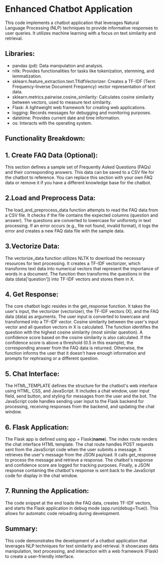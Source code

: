 # Enhanced Chatbot Application

This code implements a chatbot application that leverages Natural Language Processing (NLP) techniques to provide informative responses to user queries. It utilizes machine learning with a focus on text similarity and retrieval.

## Libraries:

* pandas (pd): Data manipulation and analysis.
* nltk: Provides functionalities for tasks like tokenization, stemming, and lemmatization.
* sklearn.feature_extraction.text.TfidfVectorizer: Creates a TF-IDF (Term Frequency-Inverse Document Frequency) vector representation of text data.
* sklearn.metrics.pairwise.cosine_similarity: Calculates cosine similarity between vectors, used to measure text similarity.
* Flask: A lightweight web framework for creating web applications.
* logging: Records messages for debugging and monitoring purposes.
* datetime: Provides current date and time information.
* os: Interacts with the operating system.

## Functionality Breakdown:

## 1. Create FAQ Data (Optional):

This section defines a sample set of Frequently Asked Questions (FAQs) and their corresponding answers.
This data can be saved to a CSV file for the chatbot to reference.
You can replace this section with your own FAQ data or remove it if you have a different knowledge base for the chatbot.

## 2.Load and Preprocess Data:

The load_and_preprocess_data function attempts to read the FAQ data from a CSV file.
It checks if the file contains the expected columns (question and answer).
The questions are converted to lowercase for uniformity in text processing.
If an error occurs (e.g., file not found, invalid format), it logs the error and creates a new FAQ data file with the sample data.

## 3.Vectorize Data:

The vectorize_data function utilizes NLTK to download the necessary resources for text processing.
It creates a TF-IDF vectorizer, which transforms text data into numerical vectors that represent the importance of words in a document.
The function then transforms the questions in the data (data['question']) into TF-IDF vectors and stores them in X.

## 4. Get Response:

The core chatbot logic resides in the get_response function.
It takes the user's input, the vectorizer (vectorizer), the TF-IDF vectors (X), and the FAQ data (data) as arguments.
The user input is converted to lowercase and transformed into a TF-IDF vector.
Cosine similarity between the user's input vector and all question vectors in X is calculated.
The function identifies the question with the highest cosine similarity (most similar question).
A confidence score based on the cosine similarity is also calculated.
If the confidence score is above a threshold (0.5 in this example), the corresponding answer from the FAQ data is returned.
Otherwise, the function informs the user that it doesn't have enough information and prompts for rephrasing or a different question.

## 5. Chat Interface:

The HTML_TEMPLATE defines the structure for the chatbot's web interface using HTML, CSS, and JavaScript.
It includes a chat window, user input field, send button, and styling for messages from the user and the bot.
The JavaScript code handles sending user input to the Flask backend for processing, receiving responses from the backend, and updating the chat window.

## 6. Flask Application:

The Flask app is defined using app = Flask(__name__).
The index route renders the chat interface HTML template.
The chat route handles POST requests sent from the JavaScript code when the user submits a message.
It retrieves the user's message from the JSON payload.
It calls get_response to process the message and retrieve a response.
The chatbot's response and confidence score are logged for tracking purposes.
Finally, a JSON response containing the chatbot's response is sent back to the JavaScript code for display in the chat window.

## 7. Running the Application:

The code snippet at the end loads the FAQ data, creates TF-IDF vectors, and starts the Flask application in debug mode (app.run(debug=True)). This allows for automatic code reloading during development.

## Summary:

This code demonstrates the development of a chatbot application that leverages NLP techniques for text similarity and retrieval. It showcases data manipulation, text processing, and interaction with a web framework (Flask) to create a user-friendly interface.
